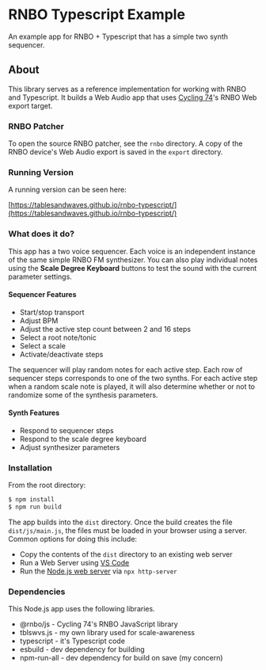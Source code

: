 # RNBO Typescript Example

An example app for RNBO + Typescript that has a simple two synth sequencer.

## About

This library serves as a reference implementation for working with RNBO and Typescript. It builds a Web Audio app that uses [Cycling 74](https://cycling74.com/)'s RNBO Web export target.

### RNBO Patcher

To open the source RNBO patcher, see the `rnbo` directory. A copy of the RNBO device's Web Audio export is saved in the `export` directory.

### Running Version

A running version can be seen here:

[https://tablesandwaves.github.io/rnbo-typescript/](https://tablesandwaves.github.io/rnbo-typescript/)

### What does it do?

This app has a two voice sequencer. Each voice is an independent instance of the same simple RNBO FM synthesizer. You can also play individual notes using the **Scale Degree Keyboard** buttons to test the sound with the current parameter settings.

#### Sequencer Features

* Start/stop transport
* Adjust BPM
* Adjust the active step count between 2 and 16 steps
* Select a root note/tonic
* Select a scale
* Activate/deactivate steps

The sequencer will play random notes for each active step. Each row of sequencer steps corresponds to one of the two synths. For each active step when a random scale note is played, it will also determine whether or not to randomize some of the synthesis parameters.

#### Synth Features

* Respond to sequencer steps
* Respond to the scale degree keyboard
* Adjust synthesizer parameters



### Installation

From the root directory:

```bash
$ npm install
$ npm run build
```

The app builds into the `dist` directory. Once the build creates the file `dist/js/main.js`, the files must be loaded in your browser using a server. Common options for doing this include:

* Copy the contents of the `dist` directory to an existing web server
* Run a Web Server using [VS Code](https://code.visualstudio.com/)
* Run the [Node.js web server](https://www.npmjs.com/package/http-server) via `npx http-server`

### Dependencies

This Node.js app uses the following libraries.

* @rnbo/js - Cycling 74's RNBO JavaScript library
* tblswvs.js - my own library used for scale-awareness
* typescript - it's Typescript code
* esbuild - dev dependency for building
* npm-run-all - dev dependency for build on save (my concern)
